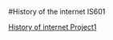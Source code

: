 #History of the internet IS601

[History of internet Project1](http://intenethistory.eastus.azurecontainer.io)